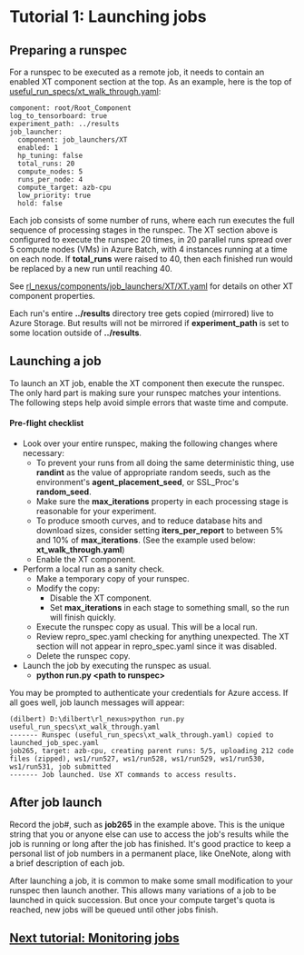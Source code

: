 # Tutorial 1: Launching jobs

## Preparing a runspec

For a runspec to be executed as a remote job, it needs to contain an enabled XT component section at the top.
As an example, here is the top of [useful_run_specs/xt_walk_through.yaml](../../../useful_run_specs/xt_walk_through.yaml):

    component: root/Root_Component
    log_to_tensorboard: true
    experiment_path: ../results
    job_launcher:
      component: job_launchers/XT
      enabled: 1
      hp_tuning: false
      total_runs: 20
      compute_nodes: 5
      runs_per_node: 4
      compute_target: azb-cpu
      low_priority: true
      hold: false

Each job consists of some number of runs, where each run executes the full sequence of processing stages in the runspec.
The XT section above is configured to execute the runspec 20 times, 
in 20 parallel runs spread over 5 compute nodes (VMs) in Azure Batch,
with 4 instances running at a time on each node.
If **total_runs** were raised to 40, then each finished run would be replaced by a new run until reaching 40.

See [rl_nexus/components/job_launchers/XT/XT.yaml](../../../components/job_launchers/XT/XT.yaml) for details on 
other XT component properties.  

Each run's entire **../results** directory tree gets copied (mirrored) live to Azure Storage.
But results will not be mirrored if **experiment_path** is set to some location outside of **../results**.


## Launching a job

To launch an XT job, enable the XT component then execute the runspec. 
The only hard part is making sure your runspec matches your intentions.
The following steps help avoid simple errors that waste time and compute.

#### Pre-flight checklist

* Look over your entire runspec, making the following changes where necessary:
    * To prevent your runs from all doing the same deterministic thing, 
use **randint** as the value of appropriate random seeds, such as the environment's **agent_placement_seed**, or SSL_Proc's **random_seed**.
    * Make sure the **max_iterations** property in each processing stage is reasonable for your experiment.
    * To produce smooth curves, and to reduce database hits and download sizes, 
consider setting **iters_per_report** to between 5% and 10% of **max_iterations**. 
(See the example used below: **xt_walk_through.yaml**)
    * Enable the XT component.
* Perform a local run as a sanity check.
    * Make a temporary copy of your runspec.
    * Modify the copy:
        * Disable the XT component.
        * Set **max_iterations** in each stage to something small, so the run will finish quickly.
    * Execute the runspec copy as usual. This will be a local run.
    * Review repro_spec.yaml checking for anything unexpected. The XT section will not appear in repro_spec.yaml since it was disabled.
    * Delete the runspec copy.
* Launch the job by executing the runspec as usual.
    * **python run.py \<path to runspec\>**

You may be prompted to authenticate your credentials for Azure access.
If all goes well, job launch messages will appear:

    (dilbert) D:\dilbert\rl_nexus>python run.py useful_run_specs\xt_walk_through.yaml
    ------- Runspec (useful_run_specs\xt_walk_through.yaml) copied to launched_job_spec.yaml
    job265, target: azb-cpu, creating parent runs: 5/5, uploading 212 code files (zipped), ws1/run527, ws1/run528, ws1/run529, ws1/run530, ws1/run531, job submitted
    ------- Job launched. Use XT commands to access results.

## After job launch

Record the job#, such as **job265** in the example above. This is the unique string that you or anyone else can use to access the job's results 
while the job is running or long after the job has finished.
It's good practice to keep a personal list of job numbers in a permanent place, like OneNote,
along with a brief description of each job. 

After launching a job, it is common to make some small modification to your runspec then launch another.
This allows many variations of a job to be launched in quick succession.
But once your compute target's quota is reached, new jobs will be queued until other jobs finish.

## [Next tutorial:  Monitoring jobs](2__Monitoring_jobs.md)
